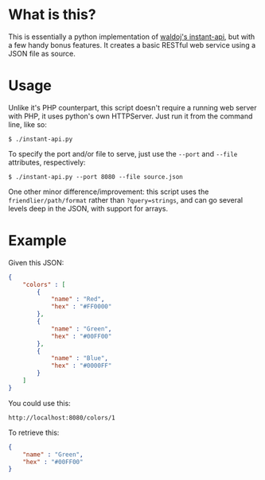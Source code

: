 # What is this?

This is essentially a python implementation of [waldoj's instant-api](https://github.com/waldoj/instant-api), but with a few handy bonus features. It creates a basic RESTful web service using a JSON file as source. 

# Usage

Unlike it's PHP counterpart, this script doesn't require a running web server with PHP, it uses python's own HTTPServer. Just run it from the command line, like so:

`$ ./instant-api.py`

To specify the port and/or file to serve, just use the `--port` and `--file` attributes, respectively:

`$ ./instant-api.py --port 8080 --file source.json`

One other minor difference/improvement: this script uses the `friendlier/path/format` rather than `?query=strings`, and can go several levels deep in the JSON, with support for arrays. 

# Example

Given this JSON:

```json
{
	"colors" : [
		{
			"name" : "Red",
			"hex" : "#FF0000"
		},
		{
			"name" : "Green",
			"hex" : "#00FF00"
		},
		{
			"name" : "Blue",
			"hex" : "#0000FF"
		}
	]
}
``` 

You could use this:

`http://localhost:8080/colors/1`

To retrieve this:

```json
{
	"name" : "Green",
	"hex" : "#00FF00"
}
```
